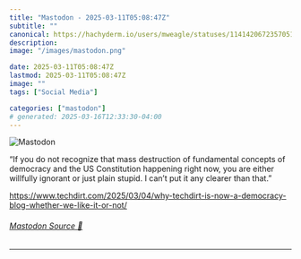 ```yaml
---
title: "Mastodon - 2025-03-11T05:08:47Z"
subtitle: ""
canonical: https://hachyderm.io/users/mweagle/statuses/114142067235705157
description:
image: "/images/mastodon.png"

date: 2025-03-11T05:08:47Z
lastmod: 2025-03-11T05:08:47Z
image: ""
tags: ["Social Media"]

categories: ["mastodon"]
# generated: 2025-03-16T12:33:30-04:00
---
```

![Mastodon](/images/mastodon.png)

<p>“If you do not recognize that mass destruction of fundamental concepts of democracy and the US Constitution happening right now, you are either willfully ignorant or just plain stupid. I can’t put it any clearer than that.”</p><p><a href="https://www.techdirt.com/2025/03/04/why-techdirt-is-now-a-democracy-blog-whether-we-like-it-or-not/" target="_blank" rel="nofollow noopener noreferrer" translate="no"><span class="invisible">https://www.</span><span class="ellipsis">techdirt.com/2025/03/04/why-te</span><span class="invisible">chdirt-is-now-a-democracy-blog-whether-we-like-it-or-not/</span></a></p>


###### [Mastodon Source 🐘](https://hachyderm.io/@mweagle/114142067235705157)

___
